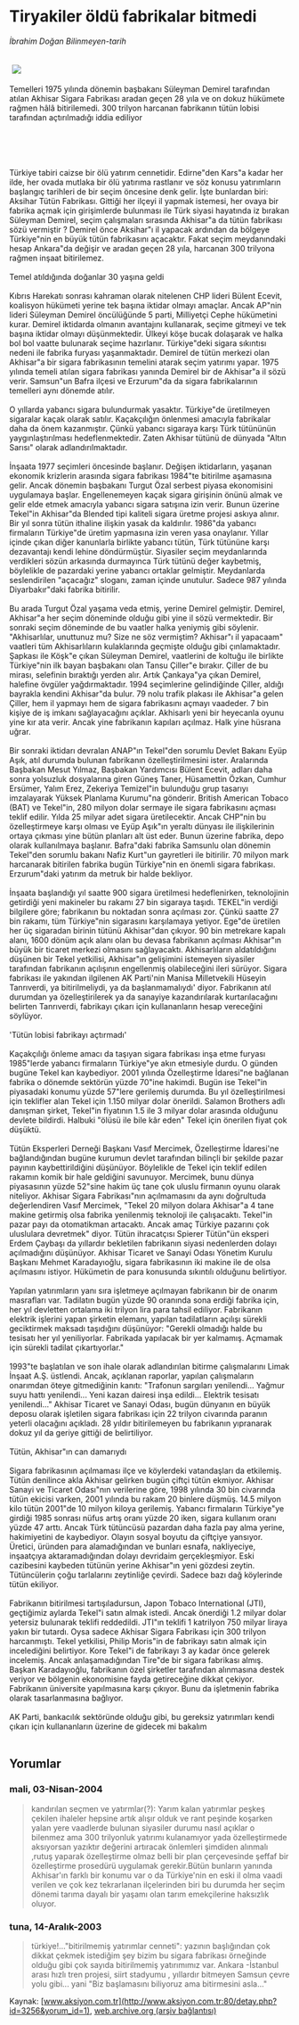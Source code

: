 # Tiryakiler öldü fabrikalar bitmedi

*İbrahim Doğan Bilinmeyen-tarih*

<div>
 <font>
  <img border="0" height="1" src="/web/20050118065158im_/http://www.aksiyon.com.tr/images/blank.gif"/>
 </font>
 <font class="content">
  <p>
   <img border="0" hspace="5" src="http://web.archive.org/web/20050118065158im_/http://www.aksiyon.com.tr/resim/470/54.jpg" vspace="5"/>
  </p>
 </font>
 <font class="content">
  Temelleri 1975 yılında dönemin başbakanı Süleyman Demirel tarafından atılan Akhisar Sigara Fabrikası aradan geçen 28 yıla ve on dokuz hükümete rağmen hâlâ bitirilemedi. 300 trilyon harcanan fabrikanın tütün lobisi tarafından açtırılmadığı iddia ediliyor
  <br>
   <br>
   </br>
  </br>
 </font>
 <br/>
 <p>
  <font class="content">
   Türkiye tabiri caizse bir ölü yatırım cennetidir. Edirne"den Kars"a kadar her ilde, her ovada mutlaka bir ölü yatırıma rastlanır ve söz konusu yatırımların başlangıç tarihleri de bir seçim öncesine denk gelir. İşte bunlardan biri: Aksihar Tütün Fabrikası. Gittiği her ilçeyi il yapmak istemesi, her ovaya bir fabrika açmak için girişimlerde bulunması ile Türk siyasi hayatında iz bırakan Süleyman Demirel, seçim çalışmaları sırasında Akhisar"a da tütün fabrikası sözü vermiştir ? Demirel önce Aksihar"ı il yapacak ardından da bölgeye Türkiye"nin en büyük tütün fabrikasını açacaktır. Fakat seçim meydanındaki hesap Ankara"da değişir ve aradan geçen 28 yıla, harcanan 300 trilyona rağmen inşaat bitirilemez.
   <br>
    <br>
     Temel atıldığında doğanlar 30 yaşına geldi
     <br/>
     <br/>
     Kıbrıs Harekatı sonrası kahraman olarak nitelenen CHP lideri Bülent Ecevit, koalisyon hükümeti yerine tek başına iktidar olmayı amaçlar. Ancak AP"nin lideri Süleyman Demirel öncülüğünde 5 parti, Milliyetçi Cephe hükümetini kurar. Demirel iktidarda olmanın avantajını kullanarak, seçime gitmeyi ve tek başına iktidar olmayı düşünmektedir. Ülkeyi köşe bucak dolaşarak ve halka bol bol vaatte bulunarak seçime hazırlanır. Türkiye"deki sigara sıkıntısı nedeni ile fabrika furyası yaşanmaktadır. Demirel de tütün merkezi olan Akhisar"a bir sigara fabrikasının temelini atarak seçim yatırımı yapar. 1975 yılında temeli atılan sigara fabrikası yanında Demirel bir de Akhisar"a il sözü verir. Samsun"un Bafra ilçesi ve Erzurum"da da sigara fabrikalarının temelleri aynı dönemde atılır.
     <br/>
     <br/>
     O yıllarda yabancı sigara bulundurmak yasaktır. Türkiye"de üretilmeyen sigaralar kaçak olarak satılır. Kaçakçılığın önlenmesi amacıyla fabrikalar daha da önem kazanmıştır. Çünkü yabancı sigaraya karşı Türk tütününün yaygınlaştırılması hedeflenmektedir. Zaten Akhisar tütünü de dünyada "Altın Sarısı" olarak adlandırılmaktadır.
     <br/>
     <br/>
     İnşaata 1977 seçimleri öncesinde başlanır. Değişen iktidarların, yaşanan ekonomik krizlerin arasında sigara fabrikası 1984"te bitirilme aşamasına gelir. Ancak dönemin başbakanı Turgut Özal serbest piyasa ekonomisini uygulamaya başlar. Engellenemeyen kaçak sigara girişinin önünü almak ve gelir elde etmek amacıyla yabancı sigara satışına izin verir. Bunun üzerine Tekel"in Akhisar"da Blended tipi kaliteli sigara üretme projesi askıya alınır. Bir yıl sonra tütün ithaline ilişkin yasak da kaldırılır. 1986"da yabancı firmaların Türkiye"de üretim yapmasına izin veren yasa onaylanır. Yıllar içinde çıkan diğer kanunlarla birlikte yabancı tütün, Türk tütününe karşı dezavantajı kendi lehine döndürmüştür. Siyasiler seçim meydanlarında verdikleri sözün arkasında durmayınca Türk tütünü değer kaybetmiş, böylelikle de pazardaki yerine yabancı ortaklar gelmiştir. Meydanlarda seslendirilen "açacağız" sloganı, zaman içinde unutulur. Sadece 987 yılında Diyarbakır"daki fabrika bitirilir.
     <br/>
     <br/>
     Bu arada Turgut Özal yaşama veda etmiş, yerine Demirel gelmiştir. Demirel, Akhisar"a her seçim döneminde olduğu gibi yine il sözü vermektedir. Bir sonraki seçim döneminde de bu vaatler halka yeniymiş gibi söylenir. "Akhisarlılar, unuttunuz mu? Size ne söz vermiştim? Akhisar"ı il yapacaam" vaatleri tüm Akhisarlıların kulaklarında geçmişte olduğu gibi çınlamaktadır. Şapkası ile Köşk"e çıkan Süleyman Demirel, vaatlerini de koltuğu ile birlikte Türkiye"nin ilk bayan başbakanı olan Tansu Çiller"e bırakır. Çiller de bu mirası, selefinin bıraktığı yerden alır. Artık Çankaya"ya çıkan Demirel, halefine övgüler yağdırmaktadır. 1994 seçimlerine gelindiğinde Çiller, aldığı bayrakla kendini Akhisar"da bulur. 79 nolu trafik plakası ile Akhisar"a gelen Çiller, hem il yapmayı hem de sigara fabrikasını açmayı vaadeder. 7 bin kişiye de iş imkanı sağlayacağını açıklar. Akhisarlı yeni bir heyecanla oyunu yine kır ata verir. Ancak yine fabrikanın kapıları açılmaz. Halk yine hüsrana uğrar.
     <br/>
     <br/>
     Bir sonraki iktidarı devralan ANAP"ın Tekel"den sorumlu Devlet Bakanı Eyüp Aşık, atıl durumda bulunan fabrikanın özelleştirilmesini ister. Aralarında Başbakan Mesut Yılmaz, Başbakan Yardımcısı Bülent Ecevit, adları daha sonra yolsuzluk dosyalarına giren Güneş Taner, Hüsamettin Özkan, Cumhur Ersümer, Yalım Erez, Zekeriya Temizel"in bulunduğu grup tasarıyı imzalayarak Yüksek Planlama Kurumu"na gönderir. British American Tobaco (BAT) ve Tekel"in, 280 milyon dolar sermaye ile sigara fabrikasını açması teklif edilir. Yılda 25 milyar adet sigara üretilecektir. Ancak CHP"nin bu özelleştirmeye karşı olması ve Eyüp Aşık"ın yeraltı dünyası ile ilişkilerinin ortaya çıkması yine bütün planları alt üst eder. Bunun üzerine fabrika, depo olarak kullanılmaya başlanır. Bafra"daki fabrika Samsunlu olan dönemin Tekel"den sorumlu bakanı Nafiz Kurt"un gayretleri ile bitirilir. 70 milyon mark harcanarak bitirilen fabrika bugün Türkiye"nin en önemli sigara fabrikası. Erzurum"daki yatırım da metruk bir halde bekliyor.
     <br/>
     <br/>
     İnşaata başlandığı yıl saatte 900 sigara üretilmesi hedeflenirken, teknolojinin getirdiği yeni makineler bu rakamı 27 bin sigaraya taşıdı. TEKEL"in verdiği bilgilere göre; fabrikanın bu noktadan sonra açılması zor. Çünkü saatte 27 bin rakamı, tüm Türkiye"nin sigarasını karşılamaya yetiyor. Ege"de üretilen her üç sigaradan birinin tütünü Akhisar"dan çıkıyor. 90 bin metrekare kapalı alanı, 1600 dönüm açık alanı olan bu devasa fabrikanın açılması Akhisar"ın büyük bir ticaret merkezi olmasını sağlayacaktı. Akhisarlıların aldatıldığını düşünen bir Tekel yetkilisi, Akhisar"ın gelişimini istemeyen siyasiler tarafından fabrikanın açılışının engellenmiş olabileceğini ileri sürüyor. Sigara fabrikası ile yakından ilgilenen AK Parti'nin Manisa Milletvekili Hüseyin Tanrıverdi, ya bitirilmeliydi, ya da başlanmamalıydı' diyor. Fabrikanın atıl durumdan ya özelleştirilerek ya da sanayiye kazandırılarak kurtarılacağını belirten Tanrıverdi, fabrikayı çıkarı için kullananların hesap vereceğini söylüyor.
     <br/>
     <br/>
     'Tütün lobisi fabrikayı açtırmadı'
     <br/>
     <br/>
     Kaçakçılığı önleme amacı da taşıyan sigara fabrikası inşa etme furyası 1985"lerde yabancı firmaların Türkiye"ye akın etmesiyle durdu. O günden bugüne Tekel kan kaybediyor. 2001 yılında Özelleştirme İdaresi"ne bağlanan fabrika o dönemde sektörün yüzde 70"ine hakimdi. Bugün ise Tekel"in piyasadaki konumu yüzde 57"lere gerilemiş durumda. Bu yıl özelleştirilmesi için teklifler alan Tekel için 1.150 milyar dolar önerildi. Salamon Brothers adlı danışman şirket, Tekel"in fiyatının 1.5 ile 3 milyar dolar arasında olduğunu devlete bildirdi. Halbuki "ölüsü ile bile kâr eden" Tekel için önerilen fiyat çok düşüktü.
     <br/>
     <br/>
     Tütün Eksperleri Derneği Başkanı Vasıf Mercimek, Özelleştirme İdaresi'ne bağlandığından bugüne kurumun devlet tarafından bilinçli bir şekilde pazar payının kaybettirildiğini düşünüyor. Böylelikle de Tekel için teklif edilen rakamın komik bir hale geldiğini savunuyor. Mercimek, bunu dünya piyasasının yüzde 52"sine hakim üç tane çok uluslu firmanın oyunu olarak niteliyor. Akhisar Sigara Fabrikası"nın açılmamasını da aynı doğrultuda değerlendiren Vasıf Mercimek, "Tekel 20 milyon dolara Akhisar"a 4 tane makine getirmiş olsa fabrika yenilenmiş teknoloji ile çalışacaktı. Tekel"in pazar payı da otomatikman artacaktı. Ancak amaç Türkiye pazarını çok uluslulara devretmek" diyor. Tütün ihracatçısı Spierer Tütün"ün eksperi Erdem Çaybaşı da yıllardır bekletilen fabrikanın siyasi nedenlerden dolayı açılmadığını düşünüyor. Akhisar Ticaret ve Sanayi Odası Yönetim Kurulu Başkanı Mehmet Karadayıoğlu, sigara fabrikasının iki makine ile de olsa açılmasını istiyor. Hükümetin de para konusunda sıkıntılı olduğunu belirtiyor.
     <br/>
     <br/>
     Yapılan yatırımların yanı sıra işletmeye açılmayan fabrikanın bir de onarım masrafları var. Tadilatın bugün yüzde 90 oranında sona erdiği fabrika için, her yıl devletten ortalama iki trilyon lira para tahsil ediliyor. Fabrikanın elektrik işlerini yapan şirketin elemanı, yapılan tadilatların açılışı sürekli geciktirmek maksadı taşıdığını düşünüyor: "Gerekli olmadığı halde bu tesisatı her yıl yeniliyorlar. Fabrikada yapılacak bir yer kalmamış. Açmamak için sürekli tadilat çıkartıyorlar."
     <br/>
     <br/>
     1993"te başlatılan ve son ihale olarak adlandırılan bitirme çalışmalarını Limak İnşaat A.Ş. üstlendi. Ancak, açıklanan raporlar, yapılan çalışmaların onarımdan öteye gitmediğinin kanıtı: "Trafonun sargıları yenilendi... Yağmur suyu hattı yenilendi... Yeni kazan dairesi inşa edildi... Elektrik tesisatı yenilendi..." Akhisar Ticaret ve Sanayi Odası, bugün dünyanın en büyük deposu olarak işletilen sigara fabrikası için 22 trilyon civarında paranın yeterli olacağını açıkladı. 28 yıldır bitirilemeyen bu fabrikanın yıpranarak dokuz yıl da geriye gittiği de belirtiliyor.
     <br/>
     <br/>
     Tütün, Akhisar"ın can damarıydı
     <br/>
     <br/>
     Sigara fabrikasının açılmaması ilçe ve köylerdeki vatandaşları da etkilemiş. Tütün denilince akla Akhisar gelirken bugün çiftçi tütün ekmiyor. Akhisar Sanayi ve Ticaret Odası"nın verilerine göre, 1998 yılında 30 bin civarında tütün ekicisi varken, 2001 yılında bu rakam 20 binlere düşmüş. 14.5 milyon kilo tütün 2001"de 10 milyon kiloya gerilemiş. Yabancı firmaların Türkiye"ye girdiği 1985 sonrası nüfus artış oranı yüzde 20 iken, sigara kullanım oranı yüzde 47 arttı. Ancak Türk tütüncüsü pazardan daha fazla pay alma yerine, hakimiyetini de kaybediyor. Olayın sosyal boyutu da çiftçiye yansıyor. Üretici, üründen para alamadığından ve bunları esnafa, nakliyeciye, inşaatçıya aktaramadığından dolayı devridaim gerçekleşmiyor. Eski cazibesini kaybeden tütünün yerine Akhisar"ın yeni gözdesi zeytin. Tütüncülerin çoğu tarlalarını zeytinliğe çevirdi. Sadece bazı dağ köylerinde tütün ekiliyor.
     <br/>
     <br/>
     Fabrikanın bitirilmesi tartışıladursun, Japon Tobaco International (JTI), geçtiğimiz aylarda Tekel"i satın almak istedi. Ancak önerdiği 1.2 milyar dolar yetersiz bulunarak teklifi reddedildi. JTI"ın teklifi 1 katrilyon 750 milyar liraya yakın bir tutardı. Oysa sadece Akhisar Sigara Fabrikası için 300 trilyon harcanmıştı. Tekel yetkilisi, Philip Moris"in de fabrikayı satın almak için incelediğini belirtiyor. Kore Tekel"i de fabrikayı 3 ay kadar önce gelerek incelemiş. Ancak anlaşamadığından Tire"de bir sigara fabrikası almış. Başkan Karadayıoğlu, fabrikanın özel şirketler tarafından alınmasına destek veriyor ve bölgenin ekonomisine fayda getireceğine dikkat çekiyor. Fabrikanın üniversite yapılmasına karşı çıkıyor. Bunu da işletmenin fabrika olarak tasarlanmasına bağlıyor.
     <br/>
     <br/>
     AK Parti, bankacılık sektöründe olduğu gibi, bu gereksiz yatırımları kendi çıkarı için kullananların üzerine de gidecek mi bakalım
    </br>
   </br>
  </font>
 </p>
</div>


## Yorumlar

### mali, 03-Nisan-2004
> kandırılan seçmen ve yatırmlar(?): 
> Yarım kalan yatırımlar peşkeş çekilen ihaleler hepsine artık alışır olduk ve rant peşinde koşarken yalan yere vaadlerde bulunan siyasiler durumu nasıl açıklar o bilenmez ama 300 trilyonluk yatırımı kulanamıyor yada özelleştirmede aksıyorsan yazıktır değerini artıracak önlemleri şimdiden alınmalı ,rutuş yaparak özelleştirme olmaz belli bir plan çerçevesinde şeffaf bir özelleştirme prosedürü uygulamak gerekir.Bütün bunların yanında Akhisar'ın farklı bir konumu var o da Türkiye'nin en eski il olma vaadi verilen ve çok kez tekrarlanan ilçelerinden biri bu durumda her seçim dönemi tarıma dayalı bir yaşamı olan tarım emekçilerine haksızlık oluyor.

### tuna, 14-Aralık-2003
> türkiye!..."bitirilmemiş yatırımlar cenneti": 
> yazının başlığından çok dikkat çekmek istediğim şey bizim bu sigara fabrikası örneğinde olduğu gibi çok sayıda bitirilmemiş yatırımımız var. Ankara -İstanbul arası hızlı tren projesi, siirt stadyumu , yıllardır bitmeyen Samsun çevre yolu gibi... yani "Biz başlamasını biliyoruz ama bitirmesini asla..."

Kaynak: [www.aksiyon.com.tr](http://www.aksiyon.com.tr:80/detay.php?id=3256&yorum_id=1), [web.archive.org (arşiv bağlantısı)](http://web.archive.org/web/20050118065158/http://www.aksiyon.com.tr:80/detay.php?id=3256&yorum_id=1)
